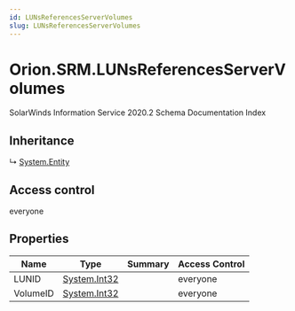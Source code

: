 ```yaml
---
id: LUNsReferencesServerVolumes
slug: LUNsReferencesServerVolumes
---
```


# Orion.SRM.LUNsReferencesServerVolumes

SolarWinds Information Service 2020.2 Schema Documentation Index

## Inheritance

↳ [System.Entity](./../System/Entity)

## Access control

everyone

## Properties

| Name | Type | Summary | Access Control |
| ------ | ------ | ------ | ------ |
| LUNID | [System.Int32](https://docs.microsoft.com/en-us/dotnet/api/system.int32) |  | everyone |
| VolumeID | [System.Int32](https://docs.microsoft.com/en-us/dotnet/api/system.int32) |  | everyone |

